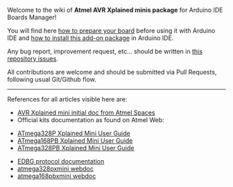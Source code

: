 
Welcome to the wiki of **Atmel AVR Xplained minis package** for Arduino IDE Boards Manager!

You will find here [how to prepare your board](https://github.com/AtmelUniversityFrance/atmel-avr-xmini-boardmanagermodule/wiki/01.-Preparing-atmega*-Xplained-mini-for-Arduino-IDE-use-(MS-Windows)) before using it with Arduino IDE and [how to install this add-on package](https://github.com/AtmelUniversityFrance/atmel-avr-xmini-boardmanagermodule/wiki/02.-How-to-use-AVR-Xminis-board-in-Arduino-IDE) in Arduino IDE.

Any bug report, improvement request, etc... should be written in [this repository issues](https://github.com/AtmelUniversityFrance/atmel-avr-xmini-boardmanagermodule/issues).

All contributions are welcome and should be submitted via Pull Requests, following usual Git/Github flow.


***


References for all articles visible here are:
- [AVR Xplained mini initial doc from Atmel Spaces](https://spaces.atmel.com/gf/project/avr_xp_mini/frs/)
- Official kits documentation as found on Atmel Web:
 * [ATmega328P Xplained Mini User Guide](http://www.atmel.com/tools/mega328p-xmini.aspx?tab=documents)
 * [ATmega168PB Xplained Mini User Guide](http://www.atmel.com/tools/mega168p-xmini.aspx?tab=documents)
 * [ATmega328PB Xplained Mini User Guide](http://www.atmel.com/tools/mega328pb-xmini.aspx?tab=documents)
- [EDBG protocol documentation](http://www.atmel.com/webdoc/protocoldocs/index.html)
- [atmega328pxmini webdoc](http://www.atmel.com/webdoc/atmega328pxmini/index.html)
- [atmega168pbxmini webdoc](http://www.atmel.com/webdoc/atmega168pbxmini/index.html)
